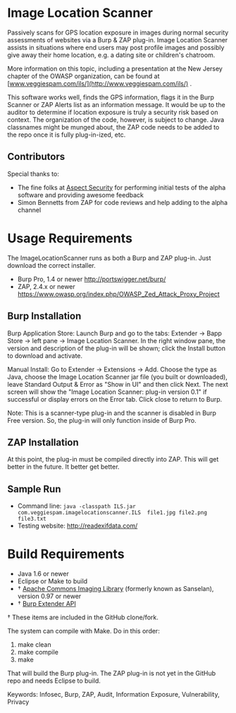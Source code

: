 # Image Location Scanner

Passively scans for GPS location exposure in images during normal
security assessments of websites via a Burp & ZAP plug-in.  Image
Location Scanner assists in situations where end users may post profile
images and possibly give away their home location, e.g. a dating site or
children's chatroom.

More information on this topic, including a presentation at the New
Jersey chapter of the OWASP organization, can be found at
[www.veggiespam.com/ils/](http://www.veggiespam.com/ils/) .

This software works well, finds the GPS information, flags it in the
Burp Scanner or ZAP Alerts list as an information message.  It would be
up to the auditor to determine if location exposure is truly a security
risk based on context.  The organization of the code, however, is
subject to change.  Java classnames might be munged about, the ZAP code
needs to be added to the repo once it is fully plug-in-ized, etc.  

## Contributors

Special thanks to:

* The fine folks at [Aspect Security](https://www.aspectsecurity.com/) for
  performing initial tests of the alpha software and providing awesome
  feedback
* Simon Bennetts from ZAP for code reviews and help adding to the alpha
  channel

# Usage Requirements
The ImageLocationScanner runs as both a Burp and ZAP plug-in.  Just
download the correct installer.

* Burp Pro, 1.4 or newer
  http://portswigger.net/burp/
* ZAP, 2.4.x or newer
  https://www.owasp.org/index.php/OWASP_Zed_Attack_Proxy_Project

## Burp Installation

Burp Application Store: Launch Burp and go to the tabs: Extender &rarr;
Bapp Store &rarr; left pane &rarr; Image Location Scanner.  In the right window pane, the
version and description of the plug-in will be shown; click the Install
button to download and activate.

Manual Install: Go to Extender &rarr; Extensions &rarr; Add.  Choose the
type as Java, choose the Image Location Scanner jar file (you built or
downloaded), leave Standard Output & Error as "Show in UI" and then
click Next.  The next screen will show the "Image Location Scanner:
plug-in version 0.1" if successful or display errors on the Error tab.
Click close to return to Burp.

Note: This is a scanner-type plug-in and the scanner is disabled in Burp
Free version.  So, the plug-in will only function inside of Burp Pro.

## ZAP Installation

At this point, the plug-in must be compiled directly into ZAP.  This will
get better in the future.  It better get better.

## Sample Run

* Command line: `java -classpath ILS.jar
  com.veggiespam.imagelocationscanner.ILS  file1.jpg file2.png
  file3.txt`
* Testing website: http://readexifdata.com/ 


# Build Requirements

* Java 1.6 or newer
* Eclipse or Make to build
* &dagger; [Apache Commons Imaging Library](http://commons.apache.org/proper/commons-imaging/)
  (formerly known as Sanselan), version 0.97 or newer
* &dagger; [Burp Extender API](http://portswigger.net/burp/extender/api/burp_extender_api.zip) 

&dagger; These items are included in the GitHub clone/fork.

The system can compile with Make.  Do in this order:

1. make clean
2. make compile
3. make

That will build the Burp plug-in.  The ZAP plug-in is not yet in the
GitHub repo and needs Eclipse to build.

Keywords: Infosec, Burp, ZAP, Audit, Information Exposure, Vulnerability, Privacy

<!--
vim: sw=4 tw=72 spell
-->

